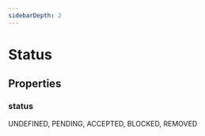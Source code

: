 ```yaml
---
sidebarDepth: 2
---
```


# Status

## Properties

### status
UNDEFINED, PENDING, ACCEPTED, BLOCKED, REMOVED
